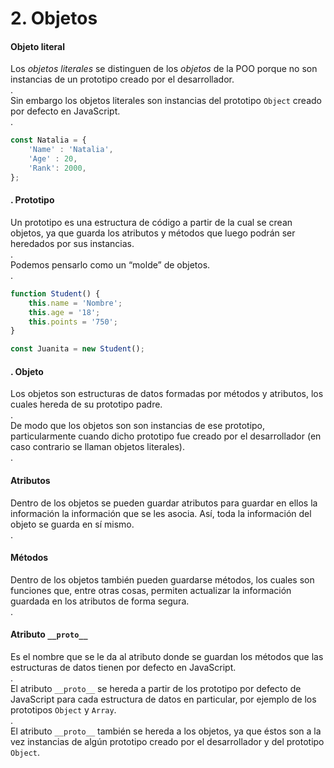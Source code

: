 # 2. Objetos

#### Objeto literal

Los _objetos literales_ se distinguen de los _objetos_ de la POO porque no son instancias de un prototipo creado por el desarrollador.\
.\
Sin embargo los objetos literales son instancias del prototipo `Object` creado por defecto en JavaScript.\
.

```jsx
const Natalia = {
	'Name' : 'Natalia',
	'Age' : 20,
	'Rank': 2000, 
};
```

#### . Prototipo

Un prototipo es una estructura de código a partir de la cual se crean objetos, ya que guarda los atributos y métodos que luego podrán ser heredados por sus instancias.\
.\
Podemos pensarlo como un “molde” de objetos.\
.

```jsx
function Student() {
	this.name = 'Nombre';
	this.age = '18';
	this.points = '750';
}

const Juanita = new Student();
```

#### . Objeto

Los objetos son estructuras de datos formadas por métodos y atributos, los cuales hereda de su prototipo padre.\
.\
De modo que los objetos son son instancias de ese prototipo, particularmente cuando dicho prototipo fue creado por el desarrollador (en caso contrario se llaman objetos literales).\
.

#### Atributos

Dentro de los objetos se pueden guardar atributos para guardar en ellos la información la información que se les asocia. Así, toda la información del objeto se guarda en sí mismo.\
.

#### Métodos

Dentro de los objetos también pueden guardarse métodos, los cuales son funciones que, entre otras cosas, permiten actualizar la información guardada en los atributos de forma segura.\
.

#### Atributo `__proto__`

Es el nombre que se le da al atributo donde se guardan los métodos que las estructuras de datos tienen por defecto en JavaScript.\
.\
El atributo `__proto__` se hereda a partir de los prototipo por defecto de JavaScript para cada estructura de datos en particular, por ejemplo de los prototipos `Object` y `Array`.\
.\
El atributo `__proto__` también se hereda a los objetos, ya que éstos son a la vez instancias de algún prototipo creado por el desarrollador y del prototipo `Object`.
